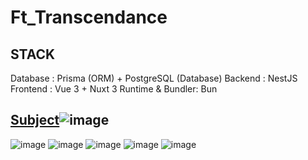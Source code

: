 # Ft_Transcendance

## STACK
Database : Prisma (ORM) + PostgreSQL (Database)
Backend : NestJS
Frontend : Vue 3 + Nuxt 3
Runtime & Bundler: Bun

## [Subject](https://github.com/Ayblin42/inception)![image](https://github.com/user-attachments/assets/f5020bb5-7407-4ace-8eb1-3a14bbf84019)
![image](https://github.com/user-attachments/assets/1f10af67-8afd-4355-afd2-9a0ea455f06f)
![image](https://github.com/user-attachments/assets/1f65ca26-2cab-442d-84e6-9fdfbbd1f32a)
![image](https://github.com/user-attachments/assets/d501e3a2-cb09-45f6-8d0c-13b54f995b38)
![image](https://github.com/user-attachments/assets/eb23528f-9acf-41d1-bc9b-435e499665af)
![image](https://github.com/user-attachments/assets/c919fdd7-3b6a-4c3c-89fd-2044243638c6)
